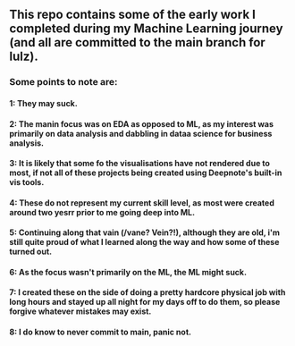 ## This repo contains some of the early work I completed during my Machine Learning journey (and all are committed to the main branch for lulz).  

### Some points to note are: 

#### 1:  They may suck.
#### 2:  The manin focus was on EDA as opposed to ML, as my interest was primarily on data analysis and dabbling in dataa science for business analysis. 
#### 3:  It is likely that some fo the visualisations have not rendered due to most, if not all of these projects being created using Deepnote's built-in vis tools.
#### 4:  These do not represent my current skill level, as most were created around two yesrr prior to me going deep into ML. 
#### 5:  Continuing along that vain (/vane? Vein?!), although they are old, i'm still quite proud of what I learned along the way and how some of these turned out. 
#### 6:  As the focus wasn't primarily on the ML, the ML might suck. 
#### 7:  I created these on the side of doing a pretty hardcore physical job with long hours and stayed up all night for my days off to do them, so please forgive whatever mistakes may exist. 
#### 8:  I do know to never commit to main, panic not. 
